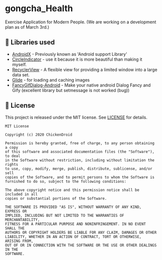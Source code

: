 # gongcha_Health
Exercise Application for Modern People. (We are working on a development plan as of March 3rd.)

## 📃 Libraries used
*   [AndroidX](https://developer.android.com/jetpack/androidx/) - Previously known as 'Android support Library'
*   [CircleIndicator](https://github.com/ongakuer/CircleIndicator) - use it because it is more beautiful than making it myself.
*   [RecyclerView](https://developer.android.com/reference/androidx/recyclerview/widget/RecyclerView) - A flexible view for providing a limited window into a large data set.
*   [Glide](https://github.com/bumptech/glide) - for loading and caching images
*   [FancyGifDialog-Android](https://github.com/Shashank02051997/FancyGifDialog-Android) - Make your native android Dialog Fancy and Gify (excellent library but setmessage is not worked (bug))


## 📝 License
This project is released under the MIT license.
See [LICENSE](./LICENSE) for details.

```
MIT License

Copyright (c) 2020 ChickenDroid

Permission is hereby granted, free of charge, to any person obtaining a copy
of this software and associated documentation files (the "Software"), to deal
in the Software without restriction, including without limitation the rights
to use, copy, modify, merge, publish, distribute, sublicense, and/or sell
copies of the Software, and to permit persons to whom the Software is
furnished to do so, subject to the following conditions:

The above copyright notice and this permission notice shall be included in all
copies or substantial portions of the Software.

THE SOFTWARE IS PROVIDED "AS IS", WITHOUT WARRANTY OF ANY KIND, EXPRESS OR
IMPLIED, INCLUDING BUT NOT LIMITED TO THE WARRANTIES OF MERCHANTABILITY,
FITNESS FOR A PARTICULAR PURPOSE AND NONINFRINGEMENT. IN NO EVENT SHALL THE
AUTHORS OR COPYRIGHT HOLDERS BE LIABLE FOR ANY CLAIM, DAMAGES OR OTHER
LIABILITY, WHETHER IN AN ACTION OF CONTRACT, TORT OR OTHERWISE, ARISING FROM,
OUT OF OR IN CONNECTION WITH THE SOFTWARE OR THE USE OR OTHER DEALINGS IN THE
SOFTWARE.
```